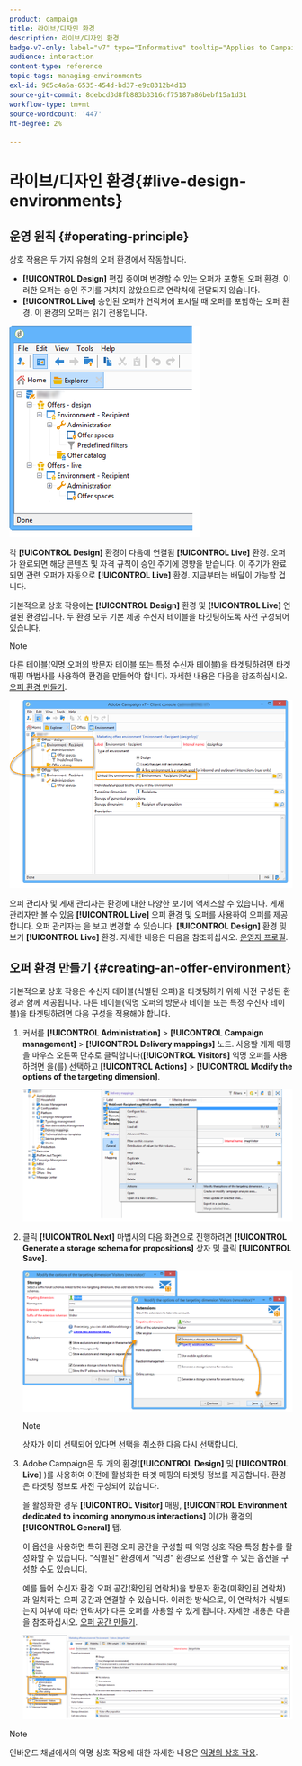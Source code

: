 ```yaml
---
product: campaign
title: 라이브/디자인 환경
description: 라이브/디자인 환경
badge-v7-only: label="v7" type="Informative" tooltip="Applies to Campaign Classic v7 only"
audience: interaction
content-type: reference
topic-tags: managing-environments
exl-id: 965c4a6a-6535-454d-bd37-e9c8312b4d13
source-git-commit: 8debcd3d8fb883b3316cf75187a86bebf15a1d31
workflow-type: tm+mt
source-wordcount: '447'
ht-degree: 2%

---
```


# 라이브/디자인 환경{#live-design-environments}



## 운영 원칙 {#operating-principle}

상호 작용은 두 가지 유형의 오퍼 환경에서 작동합니다.

* **[!UICONTROL Design]** 편집 중이며 변경할 수 있는 오퍼가 포함된 오퍼 환경. 이러한 오퍼는 승인 주기를 거치지 않았으므로 연락처에 전달되지 않습니다.
* **[!UICONTROL Live]** 승인된 오퍼가 연락처에 표시될 때 오퍼를 포함하는 오퍼 환경. 이 환경의 오퍼는 읽기 전용입니다.

![](assets/offer_environments_overview_001.png)

각 **[!UICONTROL Design]** 환경이 다음에 연결됨 **[!UICONTROL Live]** 환경. 오퍼가 완료되면 해당 콘텐츠 및 자격 규칙이 승인 주기에 영향을 받습니다. 이 주기가 완료되면 관련 오퍼가 자동으로 **[!UICONTROL Live]** 환경. 지금부터는 배달이 가능할 겁니다.

기본적으로 상호 작용에는 **[!UICONTROL Design]** 환경 및 **[!UICONTROL Live]** 연결된 환경입니다. 두 환경 모두 기본 제공 수신자 테이블을 타깃팅하도록 사전 구성되어 있습니다.

>[!NOTE]
>
>다른 테이블(익명 오퍼의 방문자 테이블 또는 특정 수신자 테이블)을 타겟팅하려면 타겟 매핑 마법사를 사용하여 환경을 만들어야 합니다. 자세한 내용은 다음을 참조하십시오. [오퍼 환경 만들기](#creating-an-offer-environment).

![](assets/offer_environments_overview_002.png)

오퍼 관리자 및 게재 관리자는 환경에 대한 다양한 보기에 액세스할 수 있습니다. 게재 관리자만 볼 수 있음 **[!UICONTROL Live]** 오퍼 환경 및 오퍼를 사용하여 오퍼를 제공합니다. 오퍼 관리자는 을 보고 변경할 수 있습니다. **[!UICONTROL Design]** 환경 및 보기 **[!UICONTROL Live]** 환경. 자세한 내용은 다음을 참조하십시오. [운영자 프로필](../../interaction/using/operator-profiles.md).

## 오퍼 환경 만들기 {#creating-an-offer-environment}

기본적으로 상호 작용은 수신자 테이블(식별된 오퍼)을 타겟팅하기 위해 사전 구성된 환경과 함께 제공됩니다. 다른 테이블(익명 오퍼의 방문자 테이블 또는 특정 수신자 테이블)을 타겟팅하려면 다음 구성을 적용해야 합니다.

1. 커서를 **[!UICONTROL Administration]** > **[!UICONTROL Campaign management]** > **[!UICONTROL Delivery mappings]** 노드. 사용할 게재 매핑을 마우스 오른쪽 단추로 클릭합니다(**[!UICONTROL Visitors]** 익명 오퍼를 사용하려면 을(를) 선택하고 **[!UICONTROL Actions]** > **[!UICONTROL Modify the options of the targeting dimension]**.

   ![](assets/offer_env_anonymous_001.png)

1. 클릭 **[!UICONTROL Next]** 마법사의 다음 화면으로 진행하려면 **[!UICONTROL Generate a storage schema for propositions]** 상자 및 클릭 **[!UICONTROL Save]**.

   ![](assets/offer_env_anonymous_002.png)

   >[!NOTE]
   >
   >상자가 이미 선택되어 있다면 선택을 취소한 다음 다시 선택합니다.

1. Adobe Campaign은 두 개의 환경(**[!UICONTROL Design]** 및 **[!UICONTROL Live]** )를 사용하여 이전에 활성화한 타겟 매핑의 타겟팅 정보를 제공합니다. 환경은 타겟팅 정보로 사전 구성되어 있습니다.

   을 활성화한 경우 **[!UICONTROL Visitor]** 매핑, **[!UICONTROL Environment dedicated to incoming anonymous interactions]** 이(가) 환경의 **[!UICONTROL General]** 탭.

   이 옵션을 사용하면 특히 환경 오퍼 공간을 구성할 때 익명 상호 작용 특정 함수를 활성화할 수 있습니다. &quot;식별된&quot; 환경에서 &quot;익명&quot; 환경으로 전환할 수 있는 옵션을 구성할 수도 있습니다.

   예를 들어 수신자 환경 오퍼 공간(확인된 연락처)을 방문자 환경(미확인된 연락처)과 일치하는 오퍼 공간과 연결할 수 있습니다. 이러한 방식으로, 이 연락처가 식별되는지 여부에 따라 연락처가 다른 오퍼를 사용할 수 있게 됩니다. 자세한 내용은 다음을 참조하십시오. [오퍼 공간 만들기](../../interaction/using/creating-offer-spaces.md).

   ![](assets/offer_env_anonymous_003.png)

>[!NOTE]
>
>인바운드 채널에서의 익명 상호 작용에 대한 자세한 내용은 [익명의 상호 작용](../../interaction/using/anonymous-interactions.md).

